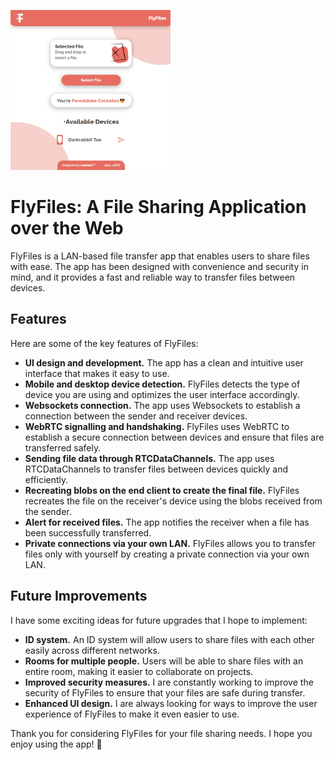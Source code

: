 ![FlyFiles logo](./chrome_8d5l6nMbee.png)

# FlyFiles: A File Sharing Application over the Web

FlyFiles is a LAN-based file transfer app that enables users to share files with ease. The app has been designed with convenience and security in mind, and it provides a fast and reliable way to transfer files between devices.

## Features

Here are some of the key features of FlyFiles:

- **UI design and development.** The app has a clean and intuitive user interface that makes it easy to use.
- **Mobile and desktop device detection.** FlyFiles detects the type of device you are using and optimizes the user interface accordingly.
- **Websockets connection.** The app uses Websockets to establish a connection between the sender and receiver devices.
- **WebRTC signalling and handshaking.** FlyFiles uses WebRTC to establish a secure connection between devices and ensure that files are transferred safely.
- **Sending file data through RTCDataChannels.** The app uses RTCDataChannels to transfer files between devices quickly and efficiently.
- **Recreating blobs on the end client to create the final file.** FlyFiles recreates the file on the receiver's device using the blobs received from the sender.
- **Alert for received files.** The app notifies the receiver when a file has been successfully transferred.
- **Private connections via your own LAN.** FlyFiles allows you to transfer files only with yourself by creating a private connection via your own LAN.

## Future Improvements

I have some exciting ideas for future upgrades that I hope to implement:

- **ID system.** An ID system will allow users to share files with each other easily across different networks.
- **Rooms for multiple people.** Users will be able to share files with an entire room, making it easier to collaborate on projects.
- **Improved security measures.** I are constantly working to improve the security of FlyFiles to ensure that your files are safe during transfer.
- **Enhanced UI design.** I are always looking for ways to improve the user experience of FlyFiles to make it even easier to use.

Thank you for considering FlyFiles for your file sharing needs. I hope you enjoy using the app! 🚀
